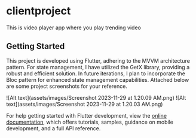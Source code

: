 # clientproject

This is video player app
where you play trending video

## Getting Started

This project is developed using Flutter, adhering to the MVVM architecture pattern.
For state management, I have utilized the GetX library, providing a robust and efficient solution.
In future iterations, I plan to incorporate the Bloc pattern for enhanced state management capabilities.
Attached below are some project screenshots for your reference.

![Alt text](assets/images/Screenshot 2023-11-29 at 1.20.09 AM.png)
![Alt text](assets/images/Screenshot 2023-11-29 at 1.20.03 AM.png)


For help getting started with Flutter development, view the
[online documentation](https://docs.flutter.dev/), which offers tutorials,
samples, guidance on mobile development, and a full API reference.
